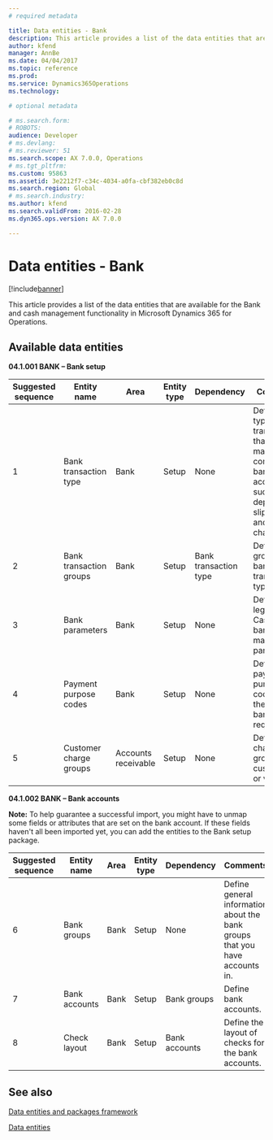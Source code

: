 ```yaml
---
# required metadata

title: Data entities - Bank
description: This article provides a list of the data entities that are available for the Bank and cash management functionality in Microsoft Dynamics 365 for Operations.
author: kfend
manager: AnnBe
ms.date: 04/04/2017
ms.topic: reference
ms.prod: 
ms.service: Dynamics365Operations
ms.technology: 

# optional metadata

# ms.search.form: 
# ROBOTS: 
audience: Developer
# ms.devlang: 
# ms.reviewer: 51
ms.search.scope: AX 7.0.0, Operations
# ms.tgt_pltfrm: 
ms.custom: 95863
ms.assetid: 3e2212f7-c34c-4034-a0fa-cbf382eb0c8d
ms.search.region: Global
# ms.search.industry: 
ms.author: kfend
ms.search.validFrom: 2016-02-28
ms.dyn365.ops.version: AX 7.0.0

---
```


# Data entities - Bank

[!include[banner](../includes/banner.md)]


This article provides a list of the data entities that are available for the Bank and cash management functionality in Microsoft Dynamics 365 for Operations.

Available data entities
-----------------------

**04.1.001 BANK – Bank setup**

| Suggested sequence | Entity name             | Area                | Entity type | Dependency            | Comments                                                                                                                    |
|--------------------|-------------------------|---------------------|-------------|-----------------------|-----------------------------------------------------------------------------------------------------------------------------|
| 1                  | Bank transaction type   | Bank                | Setup       | None                  | Define the types of transactions that are made in company bank accounts, such as deposit slips, fees, and interest charges. |
| 2                  | Bank transaction groups | Bank                | Setup       | Bank transaction type | Define groups of bank transaction types.                                                                                    |
| 3                  | Bank parameters         | Bank                | Setup       | None                  | Define the legal entity’s Cash and bank management parameters.                                                              |
| 4                  | Payment purpose codes   | Bank                | Setup       | None                  | Define payment purpose codes for the central bank, if it’s required.                                                        |
| 5                  | Customer charge groups  | Accounts receivable | Setup       | None                  | Define charges groups for customers or vendors.                                                                             |

**04.1.002 BANK – Bank accounts**

**Note:** To help guarantee a successful import, you might have to unmap some fields or attributes that are set on the bank account. If these fields haven't all been imported yet, you can add the entities to the Bank setup package.

| Suggested sequence | Entity name   | Area | Entity type | Dependency    | Comments                                                                    |
|--------------------|---------------|------|-------------|---------------|-----------------------------------------------------------------------------|
| 6                  | Bank groups   | Bank | Setup       | None          | Define general information about the bank groups that you have accounts in. |
| 7                  | Bank accounts | Bank | Setup       | Bank groups   | Define bank accounts.                                                       |
| 8                  | Check layout  | Bank | Setup       | Bank accounts | Define the layout of checks for the bank accounts.                          |

See also
--------

[Data entities and packages framework](data-entities-data-packages.md)

[Data entities](data-entities.md)




